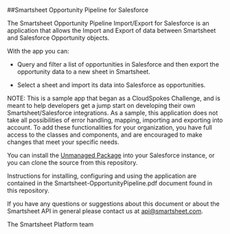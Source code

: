 ##Smartsheet Opportunity Pipeline for Salesforce

The Smartsheet Opportunity Pipeline Import/Export for Salesforce is an application that allows the Import and Export of data between Smartsheet and Salesforce Opportunity objects.
With the app you can:*  Query and filter a list of opportunities in Salesforce and then export theopportunity data to a new sheet in Smartsheet.*  Select a sheet and import its data into Salesforce as opportunities.NOTE: This is a sample app that began as a CloudSpokes Challenge, and is meant to help developers get a jump start on developing their own Smartsheet/Salesforce integrations. As a sample, this application does not take all possibilities of error handling, mapping, importing and exporting into account. To add these functionalities for your organization, you have full access to the classes and components, and are encouraged to make changes that meet your specific needs.
You can install the [Unmanaged Package](https://login.salesforce.com/packaging/installPackage.apexp?p0=04t50000000AUwz) into your Salesforce instance, or you can clone the source from this repository.
Instructions for installing, configuring and using the application are contained in the 
Smartsheet-OpportunityPipeline.pdf document found in this repository. 

If you have any questions or suggestions about this document or about the Smartsheet API in general please contact us at api@smartsheet.com. 

The Smartsheet Platform team

